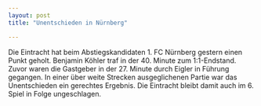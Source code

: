```yaml
---
layout: post
title: "Unentschieden in Nürnberg"

---
```


Die Eintracht hat beim Abstiegskandidaten 1. FC Nürnberg gestern einen Punkt geholt. Benjamin Köhler traf in der 40. Minute zum 1:1-Endstand. Zuvor waren die Gastgeber in der 27. Minute durch Eigler in Führung gegangen. In einer über weite Strecken ausgeglichenen Partie war das Unentschieden ein gerechtes Ergebnis. Die Eintracht bleibt damit auch im 6. Spiel in Folge ungeschlagen.


